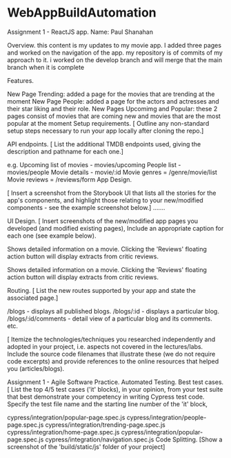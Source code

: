 # WebAppBuildAutomation


Assignment 1 - ReactJS app.
Name: Paul Shanahan

Overview.
this content is my updates to my movie app. I added three pages and worked on the navigation of the app.
my repository is of commits of my approach to it. i worked on the develop branch and will merge that the main 
branch when it is complete

Features.


New Page Trending: added a page for the movies that are trending at the moment
New Page People: added a page for the actors and actresses and their star liking and their role.
New Pages Upcomimg and Popular: these 2 pages consist of movies that are coming new and movies that are the most popular at the moment 
Setup requirements.
[ Outline any non-standard setup steps necessary to run your app locally after cloning the repo.]

API endpoints.
[ List the additional TMDB endpoints used, giving the description and pathname for each one.]

e.g.
Upcoming list of movies - movies/upcoming
People list  - movies/people
Movie details - movie/:id
Movie genres = /genre/movie/list
Movie reviews = /reviews/form
App Design.

[ Insert a screenshot from the Storybook UI that lists all the stories for the app's components, and highlight those relating to your new/modified components - see the example screenshot below.] .......



UI Design.
[ Insert screenshots of the new/modified app pages you developed (and modified existing pages), Include an appropriate caption for each one (see example below).

 

Shows detailed information on a movie. Clicking the 'Reviews' floating action button will display extracts from critic reviews.

 

Shows detailed information on a movie. Clicking the 'Reviews' floating action button will display extracts from critic reviews.

Routing.
[ List the new routes supported by your app and state the associated page.]

/blogs - displays all published blogs.
/blogs/:id - displays a particular blog.
/blogs/:id/comments - detail view of a particular blog and its comments.
etc.



[ Itemize the technologies/techniques you researched independently and adopted in your project, i.e. aspects not covered in the lectures/labs. Include the source code filenames that illustrate these (we do not require code excerpts) and provide references to the online resources that helped you (articles/blogs).

Assignment 1 - Agile Software Practice.
Automated Testing.
Best test cases.
[ List the top 4/5 test cases ('it' blocks), in your opinion, from your test suite that best demonstrate your competency in writing Cypress test code. Specify the test file name and the starting line number of the 'it' block,


cypress/integration/popular-page.spec.js
cypress/integration/people-page.spec.js
cypress/integration/trending-page.spec.js
cypress/integration/home-page.spec.js
cypress/integration/popular-page.spec.js
cypress/integration/navigation.spec.js
Code Splitting.
[Show a screenshot of the 'build/static/js' folder of your project]


